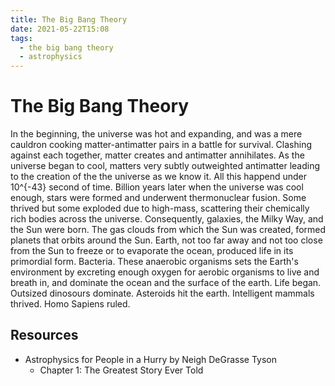 ```yaml
---
title: The Big Bang Theory
date: 2021-05-22T15:08
tags:
  - the big bang theory
  - astrophysics
---
```



# The Big Bang Theory

In the beginning, the universe was hot and expanding, and was a mere cauldron
cooking matter-antimatter pairs in a battle for survival. Clashing against each
together, matter creates and antimatter annihilates. As the universe began to
cool, matters very subtly outweighted antimatter leading to the creation of the
the universe as we know it. All this happend under 10^{-43} second of time.
Billion years later when the universe was cool enough, stars were formed and
underwent thermonuclear fusion. Some thrived but some exploded due to high-mass,
scattering their chemically rich bodies across the universe. Consequently,
galaxies, the Milky Way, and the Sun were born. The gas clouds from which the
Sun was created, formed planets that orbits around the Sun. Earth, not too far
away and not too close from the Sun to freeze or to evaporate the ocean,
produced life in its primordial form. Bacteria. These anaerobic organisms sets
the Earth's environment by excreting enough oxygen for aerobic organisms to live
and breath in, and dominate the ocean and the surface of the earth. Life began.
Outsized dinosours dominate. Asteroids hit the earth. Intelligent mammals
thrived. Homo Sapiens ruled.

## Resources

- Astrophysics for People in a Hurry by Neigh DeGrasse Tyson
  - Chapter 1: The Greatest Story Ever Told
